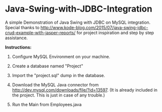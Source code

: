 # Java-Swing-with-JDBC-Integration
A simple Demonstration of Java Swing with JDBC on MySQL integration.
Special thanks to http://www.kode-blog.com/2015/07/java-swing-jdbc-crud-example-with-jasper-reports/ for project inspiration
and step by step assistance.

**Instructions:**

1. Configure MySQL Environment on your machine.

2. Create a database named "Project"

3. Import the "project.sql" dump in the database.

4. Download the MySQL Java connector from http://dev.mysql.com/downloads/file/?id=13597.
(It is already included in the project. This is just in case of any trouble.)

5. Run the Main from Employees.java

